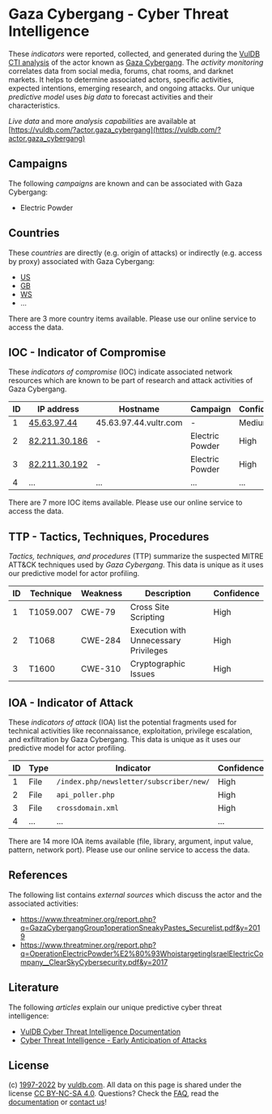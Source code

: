 # Gaza Cybergang - Cyber Threat Intelligence

These _indicators_ were reported, collected, and generated during the [VulDB CTI analysis](https://vuldb.com/?kb.cti) of the actor known as [Gaza Cybergang](https://vuldb.com/?actor.gaza_cybergang). The _activity monitoring_ correlates data from social media, forums, chat rooms, and darknet markets. It helps to determine associated actors, specific activities, expected intentions, emerging research, and ongoing attacks. Our unique _predictive model_ uses _big data_ to forecast activities and their characteristics.

_Live data_ and more _analysis capabilities_ are available at [https://vuldb.com/?actor.gaza_cybergang](https://vuldb.com/?actor.gaza_cybergang)

## Campaigns

The following _campaigns_ are known and can be associated with Gaza Cybergang:

* Electric Powder

## Countries

These _countries_ are directly (e.g. origin of attacks) or indirectly (e.g. access by proxy) associated with Gaza Cybergang:

* [US](https://vuldb.com/?country.us)
* [GB](https://vuldb.com/?country.gb)
* [WS](https://vuldb.com/?country.ws)
* ...

There are 3 more country items available. Please use our online service to access the data.

## IOC - Indicator of Compromise

These _indicators of compromise_ (IOC) indicate associated network resources which are known to be part of research and attack activities of Gaza Cybergang.

ID | IP address | Hostname | Campaign | Confidence
-- | ---------- | -------- | -------- | ----------
1 | [45.63.97.44](https://vuldb.com/?ip.45.63.97.44) | 45.63.97.44.vultr.com | - | Medium
2 | [82.211.30.186](https://vuldb.com/?ip.82.211.30.186) | - | Electric Powder | High
3 | [82.211.30.192](https://vuldb.com/?ip.82.211.30.192) | - | Electric Powder | High
4 | ... | ... | ... | ...

There are 7 more IOC items available. Please use our online service to access the data.

## TTP - Tactics, Techniques, Procedures

_Tactics, techniques, and procedures_ (TTP) summarize the suspected MITRE ATT&CK techniques used by _Gaza Cybergang_. This data is unique as it uses our predictive model for actor profiling.

ID | Technique | Weakness | Description | Confidence
-- | --------- | -------- | ----------- | ----------
1 | T1059.007 | CWE-79 | Cross Site Scripting | High
2 | T1068 | CWE-284 | Execution with Unnecessary Privileges | High
3 | T1600 | CWE-310 | Cryptographic Issues | High

## IOA - Indicator of Attack

These _indicators of attack_ (IOA) list the potential fragments used for technical activities like reconnaissance, exploitation, privilege escalation, and exfiltration by Gaza Cybergang. This data is unique as it uses our predictive model for actor profiling.

ID | Type | Indicator | Confidence
-- | ---- | --------- | ----------
1 | File | `/index.php/newsletter/subscriber/new/` | High
2 | File | `api_poller.php` | High
3 | File | `crossdomain.xml` | High
4 | ... | ... | ...

There are 14 more IOA items available (file, library, argument, input value, pattern, network port). Please use our online service to access the data.

## References

The following list contains _external sources_ which discuss the actor and the associated activities:

* https://www.threatminer.org/report.php?q=GazaCybergangGroup1operationSneakyPastes_Securelist.pdf&y=2019
* https://www.threatminer.org/report.php?q=OperationElectricPowder%E2%80%93WhoistargetingIsraelElectricCompany__ClearSkyCybersecurity.pdf&y=2017

## Literature

The following _articles_ explain our unique predictive cyber threat intelligence:

* [VulDB Cyber Threat Intelligence Documentation](https://vuldb.com/?kb.cti)
* [Cyber Threat Intelligence - Early Anticipation of Attacks](https://www.scip.ch/en/?labs.20201022)

## License

(c) [1997-2022](https://vuldb.com/?kb.changelog) by [vuldb.com](https://vuldb.com/?kb.about). All data on this page is shared under the license [CC BY-NC-SA 4.0](https://creativecommons.org/licenses/by-nc-sa/4.0/). Questions? Check the [FAQ](https://vuldb.com/?kb.faq), read the [documentation](https://vuldb.com/?kb) or [contact us](https://vuldb.com/?contact)!

